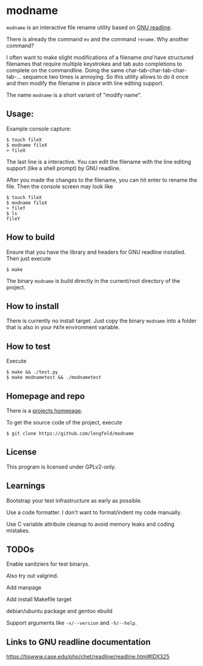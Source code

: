 
# modname

`modname` is an interactive file rename utility based on [GNU readline][readline].

There is already the command `mv` and the command `rename`. Why another
command?

I often want to make slight modifications of a filename _and_ have structured
filenames that require multiple keystrokes and tab auto completions to complete
on the commandline. Doing the same char-tab-char-tab-char-tab-... sequence two
times is annoying. So this utility allows to do it once and then modify the
filename in place with line editing support.

The name `modname` is a short variant of "modify name".

[readline]: https://tiswww.case.edu/php/chet/readline/rltop.html


## Usage:

Example console capture:

    $ touch fileX
    $ modname fileX
    > fileX

The last line is a interactive. You can edit the filename with the line editing
support (like a shell prompt) by GNU readline.

After you made the changes to the filename, you can hit enter to rename the
file. Then the console screen may look like

    $ touch fileX
    $ modname fileX
    > fileY
    $ ls
    fileY


## How to build

Ensure that you have the library and headers for GNU readline installed.
Then just execute

    $ make

The binary `modname` is build directly in the current/root directory of the
project.


## How to install

There is currently no install target. Just copy the binary `modname` into a
folder that is also in your `PATH` environment variable.


## How to test

Execute

    $ make && ./test.py
    $ make modnametest && ./modnametest

## Homepage and repo

There is a [projects homepage](https://stefan.lengfeld.xyz/projects/modname/).

To get the source code of the project, execute

    $ git clone https://github.com/lengfeld/modname


## License

This program is licensed under GPLv2-only.


## Learnings

Bootstrap your test infrastructure as early as possible.

Use a code formatter. I don't want to format/indent my code manually.

Use C variable attribute cleanup to avoid memory leaks and coding mistakes.


## TODOs

Enable sanitziers for test binarys.

Also try out valgrind.

Add manpage

Add install Makefile target

debian/ubuntu package and gentoo ebuild

Support arguments like `-v/--version` and `-h/--help`.


## Links to GNU readline documentation

https://tiswww.case.edu/php/chet/readline/readline.html#IDX325
